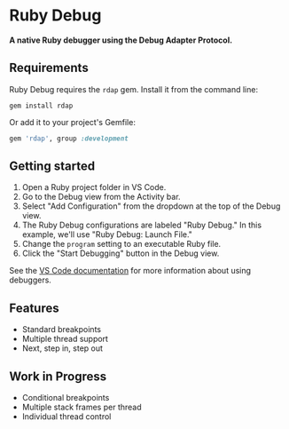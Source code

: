 # Ruby Debug

**A native Ruby debugger using the Debug Adapter Protocol.**

## Requirements

Ruby Debug requires the `rdap` gem. Install it from the command line:

```
gem install rdap
```

Or add it to your project's Gemfile:

```ruby
gem 'rdap', group :development
```

## Getting started

1. Open a Ruby project folder in VS Code.
2. Go to the Debug view from the Activity bar.
3. Select "Add Configuration" from the dropdown at the top of the Debug view.
4. The Ruby Debug configurations are labeled "Ruby Debug." In this example, we'll use "Ruby Debug: Launch File."
5. Change the `program` setting to an executable Ruby file.
6. Click the "Start Debugging" button in the Debug view.

See the [VS Code documentation](https://code.visualstudio.com/docs/editor/debugging) for more information about using debuggers.

## Features

* Standard breakpoints
* Multiple thread support
* Next, step in, step out

## Work in Progress

* Conditional breakpoints
* Multiple stack frames per thread
* Individual thread control
